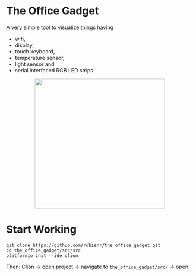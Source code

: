 # The Office Gadget
A very simple tool to visualize things having

* wifi,
* display,
* touch keyboard,
* temperature sensor,
* light sensor and
* serial interfaced RGB LED strips.

<p align="center">
  <img src="https://github.com/rubienr/the_office_gadget/blob/master/docs/tog.jpg?raw=true" width="350"/>
</p>

# Start Working
```
git clone https://github.com/rubienr/the_office_gadget.git
cd the_office_gadget/src/src
platformio init --ide clion
```
Then: Clion -> open project -> navigate to `the_office_gadget/src/` -> open.
